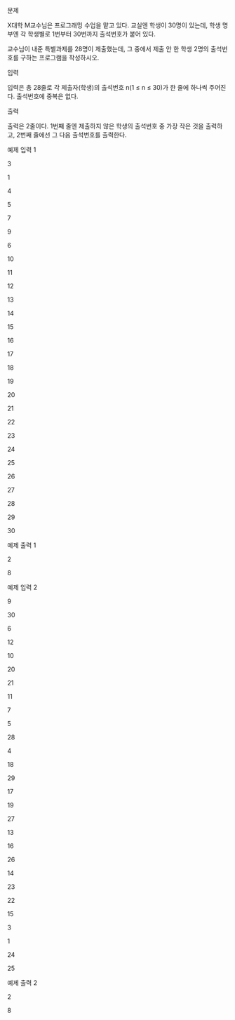 문제

X대학 M교수님은 프로그래밍 수업을 맡고 있다. 교실엔 학생이 30명이 있는데, 학생 명부엔 각 학생별로 1번부터 30번까지 출석번호가 붙어 있다.

교수님이 내준 특별과제를 28명이 제출했는데, 그 중에서 제출 안 한 학생 2명의 출석번호를 구하는 프로그램을 작성하시오.

입력

입력은 총 28줄로 각 제출자(학생)의 출석번호 n(1 ≤ n ≤ 30)가 한 줄에 하나씩 주어진다. 출석번호에 중복은 없다.

출력

출력은 2줄이다. 1번째 줄엔 제출하지 않은 학생의 출석번호 중 가장 작은 것을 출력하고, 2번째 줄에선 그 다음 출석번호를 출력한다.

예제 입력 1

3

1

4

5

7

9

6

10

11

12

13

14

15

16

17

18

19

20

21

22

23

24


25

26

27


28

29

30

예제 출력 1

2

8

예제 입력 2

9

30

6

12

10

20

21

11

7

5

28

4

18

29

17

19

27

13

16

26

14

23

22

15

3

1

24

25

예제 출력 2

2

8

